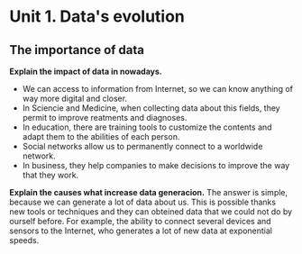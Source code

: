 # Unit 1. Data's evolution

## The importance of data

**Explain the impact of data in nowadays.**
* We can access to information from Internet, so we can know anything of way more digital and closer.
* In Sciencie and Medicine,  when collecting data about this fields, they permit to improve reatments and diagnoses.
* In education, there are training tools to customize the contents and adapt them to the abilities of each person.
* Social networks allow us to permanently connect to a worldwide network.
* In business, they help companies to make decisions to improve the way that they work.

**Explain the causes what increase data generacion.**
The answer is simple, because we can generate a lot of data about us. This is possible thanks new tools or techniques and they can obteined data that we could not do by ourself before. For example, the ability to connect several devices and sensors to the Internet, who generates a lot of new data at exponential speeds.
